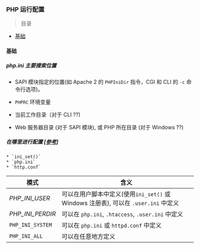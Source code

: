 ### PHP 运行配置

> 目录
* [基础](#基础)



#### 基础

##### php.ini 主要搜索位置

* SAPI 模块指定的位置(如 Apache 2 的 `PHPIniDir` 指令，CGI 和 CLI 的 `-c` 命令行选项)。

* `PHPRC` 环境变量

* 当前工作目录（对于 CLI ??)

* Web 服务器目录 (对于 SAPI 模块), 或 PHP 所在目录 (对于 Windows ??)


##### 在哪里进行配置 [[参考](http://php.net/manual/en/configuration.changes.modes.php)]
    * `ini_set()`
    * `php.ini`
    * `http.conf`

模式 | 含义
--- | ---
*PHP_INI_USER* | 可以在用户脚本中定义(使用`ini_set()` 或 Windows 注册表), 可以在 `.user.ini` 中定义
*PHP_INI_PERDIR* | 可以在 `php.ini`, `.htaccess`, `.user.ini` 中定义
`PHP_INI_SYSTEM` | 可以在 `php.ini` 或 `httpd.conf` 中定义
`PHP_INI_ALL`  | 可以在任意地方定义